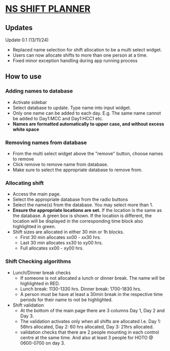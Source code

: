 # [NS SHIFT PLANNER](https://nsplanner.streamlit.app/)

## Updates
Update 0.1 (13/11/24)
- Replaced name selection for shift allocation to be a multi select widget.
- Users can now allocate shifts to more than one person at a time.
- Fixed minor exception handling during app running process

## How to use

### Adding names to database
- Activate sidebar
- Select database to update. Type name into input widget.
- Only one name can be added to each day. E.g. The same name cannot be added to Day1:MCC and Day1:HCC1 etc.
- **Names are formatted automatically to upper case, and without excess white space**

### Removing names from database
- From the multi select widget above the "remove" button, choose names to remove
- Click remove to remove name from database.
- Make sure to select the appropriate database to remove from.

### Allocating shift
- Access the main page.
- Select the appropriate database from the radio buttons
- Select the name(s) from the database. You may select more than 1.
- **Ensure the appropriate locations are set.** If the location is the same as the database. A green box is shown. If the location is different, the location will be displayed in the corresponding time block also highlighted in green.
- Shift sizes are allocated in either 30 min or 1h blocks. 
    -  First 30 min allocates xx00 - xx30 hrs. 
    - Last 30 min allocates xx30 to xy00 hrs. 
    - Full allocates xx00 - xy00 hrs.

### Shift Checking algorithms
- Lunch/Dinner break checks
    - If someone is not allocated a lunch or dinner break. The name will be highlighted in RED.
    - Lunch break: 1130-1330 hrs. Dinner break: 1700-1830 hrs.
    - A person must be have at least a 30min break in the respective time periods for their name to not be highlighted.
- Shift validation
    - At the bottom of the main page there are 3 columns Day 1, Day 2 and Day 3.
    - The validation activates only when all shifts are allocated I.e. Day 1: 56hrs allocated, Day 2: 60 hrs allocated, Day 3: 21hrs allocated.
    - validation checks that there are 2 people mounting in each control centre at the same time. And also at least 3 people for HOTO @ 0600-0700 on day 3.

